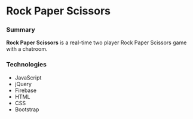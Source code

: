 Rock Paper Scissors
===============

### Summary
**Rock Paper Scissors** is a real-time two player Rock Paper Scissors game with a chatroom.

### Technologies
- JavaScript
- jQuery
- Firebase
- HTML
- CSS
- Bootstrap